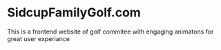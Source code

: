 # SidcupFamilyGolf.com
This is a frontend website of golf commitee with engaging animatons for great user experiance
